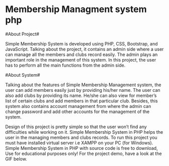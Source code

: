 #  Membership Managment system php

#About Project#

Simple Membership System is developed using PHP, CSS, Bootstrap, and JavaScript. Talking about the project, it contains an admin side where a user can manage all the members and clubs record easily. The admin plays an important role in the management of this system. In this project, the user has to perform all the main functions from the admin side.

#About System#

Talking about the features of Simple Membership Management system, the user can add members easily just by providing his/her name. The user can also add clubs by providing its name. He/she can also view for member’s list of certain clubs and add members in that particular club. Besides, this system also contains account management from where the admin can change password and add other accounts for the management of the system.

Design of this project is pretty simple so that the user won’t find any difficulties while working on it. Simple Membership System in PHP helps the user in the managing members and clubs records. To run this project you must have installed virtual server i.e XAMPP on your PC (for Windows). Simple Membership System in PHP with source code is free to download, Use for educational purposes only! For the project demo, have a look at the GIF below.

